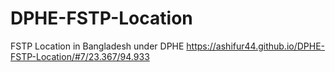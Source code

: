 # DPHE-FSTP-Location
FSTP Location in Bangladesh under DPHE
https://ashifur44.github.io/DPHE-FSTP-Location/#7/23.367/94.933
